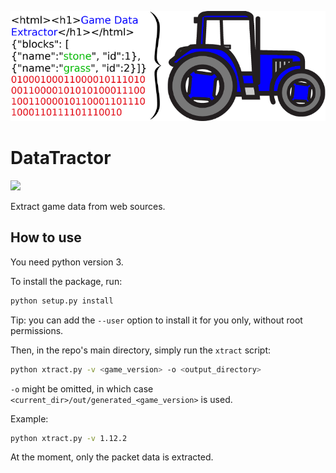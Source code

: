 ![DataTractor logo](logo.png)

# DataTractor

![](https://img.shields.io/badge/python%20version-3.6-blue.svg)

Extract game data from web sources.

## How to use

You need python version 3.

To install the package, run:
```bash
python setup.py install
```
Tip: you can add the `--user` option to install it for you only, without root permissions.




Then, in the repo's main directory, simply run the `xtract` script:

```bash
python xtract.py -v <game_version> -o <output_directory>
```

`-o` might be omitted, in which case `<current_dir>/out/generated_<game_version>` is used.

Example:

```bash
python xtract.py -v 1.12.2
```

At the moment, only the packet data is extracted.
